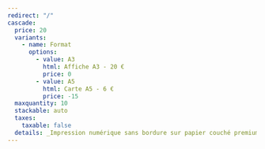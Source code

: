 ```yaml
---
redirect: "/"
cascade:
  price: 20
  variants:
    - name: Format
      options:
        - value: A3
          html: Affiche A3 - 20 €
          price: 0
        - value: A5
          html: Carte A5 - 6 €
          price: -15
  maxquantity: 10
  stackable: auto
  taxes:
    taxable: false
  details: _Impression numérique sans bordure sur papier couché premium semi mat 200 g (carte A5 300 g). Les affiches sont toutes signées à la main._
---
```

